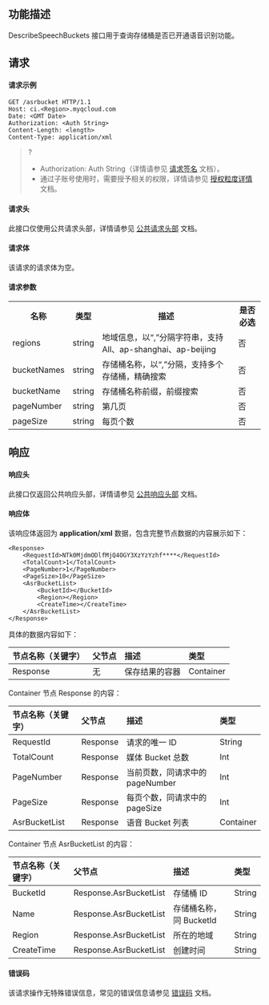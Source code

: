 ## 功能描述

DescribeSpeechBuckets 接口用于查询存储桶是否已开通语音识别功能。

## 请求

#### 请求示例

```shell
GET /asrbucket HTTP/1.1
Host: ci.<Region>.myqcloud.com
Date: <GMT Date>
Authorization: <Auth String>
Content-Length: <length>
Content-Type: application/xml
```

>? 
> - Authorization: Auth String（详情请参见 [请求签名](https://intl.cloud.tencent.com/document/product/436/7778) 文档）。
> - 通过子账号使用时，需要授予相关的权限，详情请参见 [授权粒度详情](https://www.tencentcloud.com/document/product/1045/49896) 文档。
> 

#### 请求头

此接口仅使用公共请求头部，详情请参见 [公共请求头部](https://intl.cloud.tencent.com/document/product/1045/43609) 文档。

#### 请求体

该请求的请求体为空。

#### 请求参数

<table>
   <tr>
      <th nowrap="nowrap">名称</th>
      <th>类型</th>
      <th>描述</th>
      <th>是否必选</th>
   </tr>
   <tr>
      <td>regions</td>
      <td>string</td>
      <td>地域信息，以“,”分隔字符串，支持 All、ap-shanghai、ap-beijing</td>
      <td>否</td>
   </tr>
   <tr>
      <td>bucketNames</td>
      <td>string</td>
      <td>存储桶名称，以“,”分隔，支持多个存储桶，精确搜索</td>
      <td>否</td>
   </tr>
   <tr>
      <td>bucketName</td>
      <td>string</td>
      <td>存储桶名称前缀，前缀搜索</td>
      <td>否</td>
   </tr>
   <tr>
      <td>pageNumber</td>
      <td>string</td>
      <td>第几页</td>
      <td>否</td>
   </tr>
   <tr>
      <td>pageSize</td>
      <td>string</td>
      <td>每页个数</td>
      <td>否</td>
   </tr>
</table>

## 响应

#### 响应头

此接口仅返回公共响应头部，详情请参见 [公共响应头部](https://intl.cloud.tencent.com/document/product/1045/43610) 文档。

#### 响应体

该响应体返回为 **application/xml** 数据，包含完整节点数据的内容展示如下：

```shell
<Response>
    <RequestId>NTk0MjdmODlfMjQ4OGY3XzYzYzhf****</RequestId>
    <TotalCount>1</TotalCount>
    <PageNumber>1</PageNumber>
    <PageSize>10</PageSize>
    <AsrBucketList>
        <BucketId></BucketId>
        <Region></Region>
        <CreateTime></CreateTime>
    </AsrBucketList>
</Response>
```


具体的数据内容如下：

| 节点名称（关键字） | 父节点 | 描述           | 类型      |
| :----------------- | :----- | :------------- | :-------- |
| Response           | 无     | 保存结果的容器 | Container |

Container 节点 Response 的内容：

| 节点名称（关键字） | 父节点   | 描述                            | 类型      |
| :----------------- | :------- | :------------------------------ | :-------- |
| RequestId          | Response | 请求的唯一 ID                   | String    |
| TotalCount         | Response | 媒体 Bucket 总数                | Int       |
| PageNumber         | Response | 当前页数，同请求中的 pageNumber | Int       |
| PageSize           | Response | 每页个数，同请求中的 pageSize   | Int       |
| AsrBucketList    | Response | 语音 Bucket 列表                | Container |

Container 节点 AsrBucketList 的内容：

| 节点名称（关键字） | 父节点                   | 描述                    | 类型   |
| :----------------- | :----------------------- | :---------------------- | :----- |
| BucketId           | Response.AsrBucketList | 存储桶 ID               | String |
| Name               | Response.AsrBucketList | 存储桶名称，同 BucketId | String |
| Region             | Response.AsrBucketList | 所在的地域              | String |
| CreateTime         | Response.AsrBucketList | 创建时间                | String |


#### 错误码

该请求操作无特殊错误信息，常见的错误信息请参见 [错误码](https://intl.cloud.tencent.com/document/product/1045/43611) 文档。

